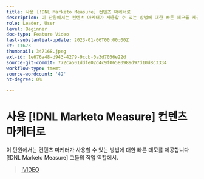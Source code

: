 ```yaml
---
title: 사용 [!DNL Marketo Measure] 컨텐츠 마케터로
description: 이 단원에서는 컨텐츠 마케터가 사용할 수 있는 방법에 대한 빠른 데모를 제공합니다 [!DNL Marketo Measure] 그들의 직업 역할에서.
role: Leader, User
level: Beginner
doc-type: Feature Video
last-substantial-update: 2023-01-06T00:00:00Z
kt: 11673
thumbnail: 347168.jpeg
exl-id: 1e676a48-d943-4279-9ccb-0a3d7056e22d
source-git-commit: 772ca501ddfe02d4c9f06580989d97d10d8c3334
workflow-type: tm+mt
source-wordcount: '42'
ht-degree: 0%

---
```


# 사용 [!DNL Marketo Measure] 컨텐츠 마케터로

이 단원에서는 컨텐츠 마케터가 사용할 수 있는 방법에 대한 빠른 데모를 제공합니다 [!DNL Marketo Measure] 그들의 직업 역할에서.

>[!VIDEO](https://video.tv.adobe.com/v/347168/?quality=12&learn=on)
